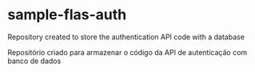 # sample-flas-auth

Repository created to store the authentication API code with a database

Repositório criado para armazenar o código da API de autenticação com banco de dados